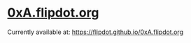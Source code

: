 # [0xA.flipdot.org](https://0xA.flipdot.org)

Currently available at: https://flipdot.github.io/0xA.flipdot.org
